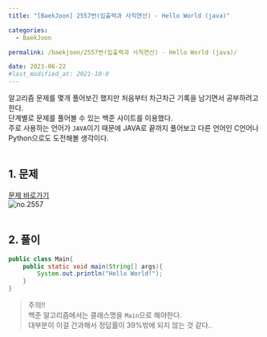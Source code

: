 ```yaml
---
title: "[BaekJoon] 2557번(입출력과 사칙연산) - Hello World (java)"

categories:
  - BaekJoon

permalink: /baekjoon/2557번(입출력과 사칙연산) - Hello World (java)/

date: 2023-06-22
#last_modified_at: 2021-10-0
---
```

알고리즘 문제를 몇개 풀어보긴 했지만 처음부터 차근차근 기록을 남기면서 공부하려고 한다.<br>
단계별로 문제를 풀어볼 수 있는 백준 사이트를 이용했다.<br>주로 사용하는 언어가 `JAVA`이기 때문에 JAVA로 끝까지 풀어보고 다른 언어인 C언어나 Python으로도 도전해볼 생각이다.<br><br>

## 1. 문제
[문제 바로가기](https://www.acmicpc.net/problem/2557)<br>
![no.2557](https://github.com/cjoungi/hobby_store/assets/113075984/2921ba4a-8550-4fbf-bbb7-8636e09f3564)<br><br>



## 2. 풀이
```java
public class Main{
    public static void main(String[] args){
        System.out.println("Hello World!");
    }
}
```

> 주의!!<br>
> 백준 알고리즘에서는 클래스명을 `Main`으로 해야한다. <br>대부분이 이걸 간과해서 정답률이 39%밖에 되지 않는 것 같다..

<br><br>


